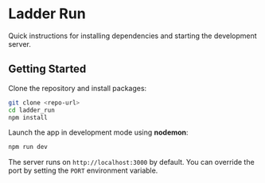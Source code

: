 # Ladder Run

Quick instructions for installing dependencies and starting the development server.

## Getting Started

Clone the repository and install packages:

```bash
git clone <repo-url>
cd ladder_run
npm install
```

Launch the app in development mode using **nodemon**:

```bash
npm run dev
```

The server runs on `http://localhost:3000` by default. You can override the port by setting the `PORT` environment variable.
